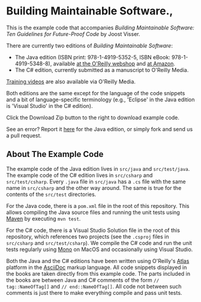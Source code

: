 Building Maintainable Software.,
==========

This is the example code that accompanies _Building Maintainable Software: Ten Guidelines for Future-Proof Code_ by Joost Visser.

There are currently two editions of _Building Maintainable Software_:
- The Java edition (ISBN print: 978-1-4919-5352-5, ISBN eBook: 978-1-4919-5348-8), available [at the O'Reilly webshop](http://shop.oreilly.com/product/0636920049159.do) and [at Amazon](http://www.amazon.com/Building-Maintainable-Software-Java-Edition-ebook/dp/B01B6WS86I).
- The C# edition, currently submitted as a manuscript to O'Reilly Media.

[Training videos](http://oreil.ly/1OVw1PM) are also available via O'Reilly Media.

Both editions are the same except for the language of the code snippets and a bit of language-specific terminology (e.g., 'Eclipse' in the Java edition is 'Visual Studio' in the C# edition).

Click the Download Zip button to the right to download example code.

See an error? Report it [here](http://oreilly.com/catalog/errata.csp?isbn=9781491940662) for the Java edition, or simply fork and send us a pull request.

About The Example Code
-----------

The example code of the Java edition lives in `src/java` and `src/test/java`. The example code of the C# edition lives in `src/csharp` and `src/test/csharp`. Every `.java` file in `src/java` has a `.cs` file with the same name in `src/csharp` and the other way around. The same is true for the contents of the `src/test` directories.

For the Java code, there is a `pom.xml` file in the root of this repository. This allows compiling the Java source files and running the unit tests using [Maven](https://maven.apache.org) by executing `mvn test`.

For the C# code, there is a Visual Studio Solution file in the root of this repository, which references two projects (see the `.csproj` files in `src/csharp` and `src/test/csharp`). We compile the C# code and run the unit tests regularly using [Mono](http://www.mono-project.com) on MacOS and occasionally using Visual Studio.

Both the Java and the C# editions have been written using O'Reilly's [Atlas](https://atlas.oreilly.com) platform in the [AsciiDoc](http://asciidoc.org) markup language. All code snippets displayed in the books are taken directly from this example code. The parts included in the books are between Java and C# comments of the form `// tag::NameOfTag[]` and `// end::NameOfTag[]`. All code not between such comments is just there to make everything compile and pass unit tests.
